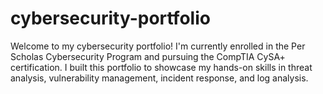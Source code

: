 # cybersecurity-portfolio
Welcome to my cybersecurity portfolio! I'm currently enrolled in the Per Scholas Cybersecurity Program and pursuing the CompTIA CySA+ certification. I built this portfolio to showcase my hands-on skills in threat analysis, vulnerability management, incident response, and log analysis.

